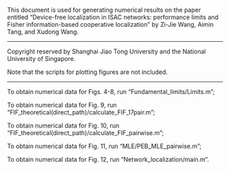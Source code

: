 This document is used for generating numerical results on the paper entitled “Device-free localization in ISAC networks: performance limits and Fisher information-based cooperative localization” by Zi-Jie Wang, Aimin Tang, and Xudong Wang.

*********************************************************************************************************************************

Copyright reserved by Shanghai Jiao Tong University and the National University of Singapore.

Note that the scripts for plotting figures are not included.

*********************************************************************************************************************************
To obtain numerical data for Figs. 4-8, run “Fundamental_limits/Limits.m”;

To obtain numerical data for Fig. 9, run “FIF_theoretical(direct_path)/calculate_FIF_17pair.m”;

To obtain numerical data for Fig. 10, run “FIF_theoretical(direct_path)/calculate_FIF_pairwise.m”;

To obtain numerical data for Fig. 11, run “MLE/PEB_MLE_pairwise.m”;

To obtain numerical data for Fig. 12, run “Network_localization/main.m”.
